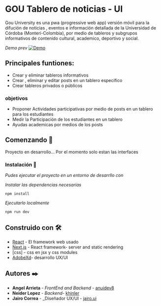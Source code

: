 # GOU Tablero de noticias - UI

Gou University es una pwa (progressive web app) versión móvil para la difución de noticias , eventos e información detallada de la Universidad de Córdoba (Monterí-Colombia), por medio de tableros y subgrupos informativos de contenido cultural, academico, deportivo y social.

_Demo prev_
[![Demo](https://res.cloudinary.com/dqhme1rod/image/upload/v1631035271/t52ibdxdgqatxtxt4qtd.png)](https://res.cloudinary.com/dqhme1rod/video/upload/v1631035193/fcw2cinfsvigmklyotfv.mp4)

## Principales funtiones:

- Crear y eliminar tableros informativos
- Crear , eliminar y editar posts en un tablero específico
- Crear tableros privados o públicos

### objetivos

- Proponer Actividades participativas por medio de posts en un tablero para los estudiantes
- Medir la Participación de los estudiantes en un tablero
- Ayudas academicas por medios de los posts

## Comenzando 🚀

Proyecto en desarrollo...
Por el momento solo estan las interfaces

### Instalación 🔧

_Pudes ejecutar el proyecto en un entorno de desarrllo con_

_Instalar las dependencias necesarias_

```
npm install
```

_Ejecutarlo localmente_

```
npm run dev
```

## Construido con 🛠️

- [React](https://es.reactjs.org/) - El framework web usado
- [Next.js](https://nextjs.org/) - React framework- server and static rendering
- [css] - css en jsx y css modules
- [AdobeXd](https://xd.adobe.com/view/ea374f41-325c-41fa-bdd2-3ee078e34ddf-bf64/)- desarrollo UX/UI

## Autores ✒️

- **Angel Arrieta** - _FrontEnd and Backend_ - [anuidev8](https://github.com/anuidev8)
- **Neider Lopez** - _Backend_- [khinler](https://github.com/Khinler)
- **Jairo Correa** - \_Diseñador UX/UI - [jairo.ui](https://www.instagram.com/jairo.ui)
